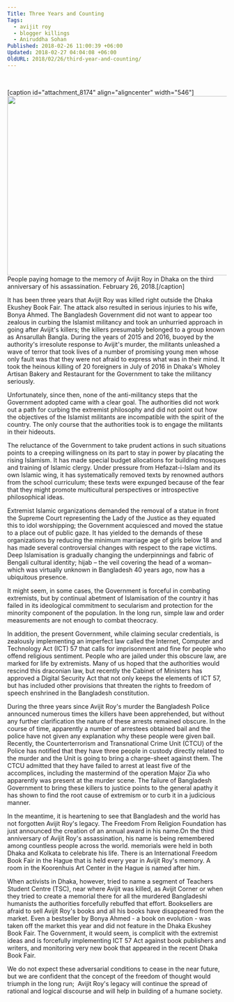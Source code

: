 ```yaml
---
Title: Three Years and Counting
Tags:
  - avijit roy
  - blogger killings
  - Aniruddha Sohan
Published: 2018-02-26 11:00:39 +06:00
Updated: 2018-02-27 04:04:08 +06:00
OldURL: 2018/02/26/third-year-and-counting/
---
```


&nbsp;

[caption id="attachment_8174" align="aligncenter" width="546"]<a href="https://enblog.muktomona.com/2018/02/26/third-year-and-counting/avijit_memorial1/" rel="attachment wp-att-8174"><img class="wp-image-8174 size-full" src="/wp-content/uploads/2018/02/avijit_memorial1.jpg" alt="" width="546" height="412" /></a> People paying homage to the memory of Avijit Roy in Dhaka on the third anniversary of his assassination. February 26, 2018.[/caption]

It has been three years that Avijit Roy was killed right outside the Dhaka Ekushey Book Fair. The attack also resulted in serious injuries to his wife, Bonya Ahmed. The Bangladesh Government did not want to appear too zealous in curbing the Islamist militancy and took an unhurried approach in going after Avijit's killers; the killers presumably belonged to a group known as Ansarullah Bangla. During the years of 2015 and 2016, buoyed by the authority's irresolute response to Avijit's murder, the militants unleashed a wave of terror that took lives of a number of promising young men whose only fault was that they were not afraid to express what was in their mind. It took the heinous killing of 20 foreigners in July of 2016 in Dhaka's Wholey Artisan Bakery and Restaurant for the Government to take the militancy seriously.

Unfortunately, since then, none of the anti-militancy steps that the Government adopted came with a clear goal. The authorities did not work out a path for curbing the extremist philosophy and did not point out how the objectives of the Islamist militants are incompatible with the spirit of the country. The only course that the authorities took is to engage the militants in their hideouts.

The reluctance of the Government to take prudent actions in such situations points to a creeping willingness on its part to stay in power by placating the rising Islamism. It has made special budget allocations for building mosques and training of Islamic clergy. Under pressure from Hefazat-i-Islam and its own Islamic wing, it has systematically removed texts by renowned authors from the school curriculum; these texts were expunged because of the fear that they might promote multicultural perspectives or introspective philosophical ideas.

Extremist Islamic organizations demanded the removal of a statue in front the Supreme Court representing the Lady of the Justice as they equated this to idol worshipping; the Government acquiesced and moved the statue to a place out of public gaze. It has yielded to the demands of these organizations by reducing the minimum marriage age of girls below 18 and has made several controversial changes with respect to the rape victims. Deep Islamisation is gradually changing the underpinnings and fabric of Bengali cultural identity; hijab – the veil covering the head of a woman– which was virtually unknown in Bangladesh 40 years ago, now has a ubiquitous presence.

It might seem, in some cases, the Government is forceful in combating extremists, but by continual abetment of Islamisation of the country it has failed in its ideological commitment to secularism and protection for the minority component of the population. In the long run, simple law and order measurements are not enough to combat theocracy.

In addition, the present Government, while claiming secular credentials, is zealously implementing an imperfect law called the Internet, Computer and Technology Act (ICT) 57 that calls for imprisonment and fine for people who offend religious sentiment. People who are jailed under this obscure law, are marked for life by extremists. Many of us hoped that the authorities would rescind this draconian law, but recently the Cabinet of Ministers has approved a Digital Security Act that not only keeps the elements of ICT 57, but has included other provisions that threaten the rights to freedom of speech enshrined in the Bangladesh constitution.

During the three years since Avijit Roy's murder the Bangladesh Police announced numerous times the killers have been apprehended, but without any further clarification the nature of these arrests remained obscure. In the course of time, apparently a number of arrestees obtained bail and the police have not given any explanation why these people were given bail. Recently, the Counterterrorism and Transnational Crime Unit (CTCU) of the Police has notified that they have three people in custody directly related to the murder and the Unit is going to bring a charge-sheet against them. The CTCU admitted that they have failed to arrest at least five of the accomplices, including the mastermind of the operation Major Zia who apparently was present at the murder scene. The failure of Bangladesh Government to bring these killers to justice points to the general apathy it has shown to find the root cause of extremism or to curb it in a judicious manner.

In the meantime, it is heartening to see that Bangladesh and the world has not forgotten Avijit Roy's legacy. The Freedom From Religion Foundation has just announced the creation of an annual award in his name.On the third anniversary of Avijit Roy's assassination, his name is being remembered among countless people across the world. memorials were held in both Dhaka and Kolkata to celebrate his life. There is an International Freedom Book Fair in the Hague that is held every year in Avijit Roy's memory. A room in the Koorenhuis Art Center in the Hague is named after him.

When activists in Dhaka, however, tried to name a segment of Teachers Student Centre (TSC), near where Avijit was killed, as Avijit Corner or when they tried to create a memorial there for all the murdered Bangladeshi humanists the authorities forcefully rebuffed that effort. Booksellers are afraid to sell Avijit Roy's books and all his books have disappeared from the market. Even a bestseller by Bonya Ahmed - a book on evolution - was taken off the market this year and did not feature in the Dhaka Ekushey Book Fair. The Government, it would seem, is complicit with the extremist ideas and is forcefully implementing ICT 57 Act against book publishers and writers, and monitoring very new book that appeared in the recent Dhaka Book Fair.

We do not expect these adversarial conditions to cease in the near future, but we are confident that the concept of the freedom of thought would triumph in the long run;  Avijit Roy's legacy will continue the spread of rational and logical discourse and will help in building of a humane society.

